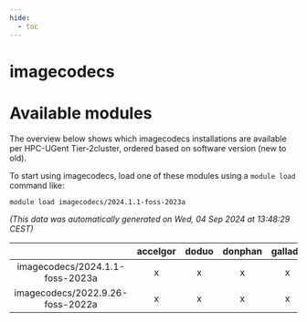```yaml
---
hide:
  - toc
---
```


imagecodecs
===========

# Available modules


The overview below shows which imagecodecs installations are available per HPC-UGent Tier-2cluster, ordered based on software version (new to old).

To start using imagecodecs, load one of these modules using a `module load` command like:

```shell
module load imagecodecs/2024.1.1-foss-2023a
```

*(This data was automatically generated on Wed, 04 Sep 2024 at 13:48:29 CEST)*  

| |accelgor|doduo|donphan|gallade|joltik|shinx|skitty|
| :---: | :---: | :---: | :---: | :---: | :---: | :---: | :---: |
|imagecodecs/2024.1.1-foss-2023a|x|x|x|x|x|-|x|
|imagecodecs/2022.9.26-foss-2022a|x|x|x|x|x|-|x|
